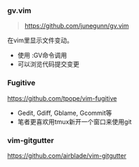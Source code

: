 ### gv.vim
> https://github.com/junegunn/gv.vim

在vim里显示文件变动。
- 使用 :GV命令调用
- 可以浏览代码提交变更

### Fugitive
https://github.com/tpope/vim-fugitive
- Gedit, Gdiff, Gblame, Gcommit等
- 笔者更喜欢用tmux新开一个窗口来使用git 

### vim-gitgutter
https://github.com/airblade/vim-gitgutter


